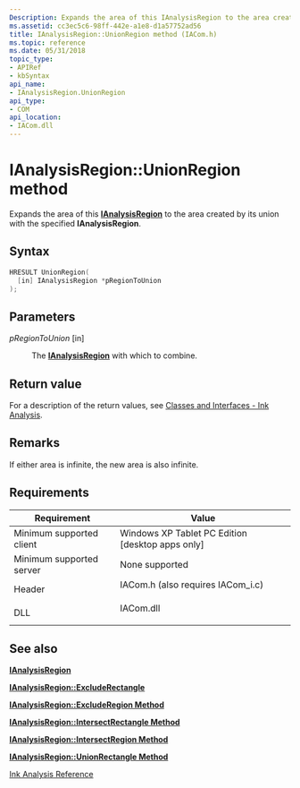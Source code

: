 ```yaml
---
Description: Expands the area of this IAnalysisRegion to the area created by its union with the specified IAnalysisRegion.
ms.assetid: cc3ec5c6-98ff-442e-a1e8-d1a57752ad56
title: IAnalysisRegion::UnionRegion method (IACom.h)
ms.topic: reference
ms.date: 05/31/2018
topic_type: 
- APIRef
- kbSyntax
api_name: 
- IAnalysisRegion.UnionRegion
api_type: 
- COM
api_location: 
- IACom.dll
---
```


# IAnalysisRegion::UnionRegion method

Expands the area of this [**IAnalysisRegion**](ianalysisregion.md) to the area created by its union with the specified **IAnalysisRegion**.

## Syntax


```C++
HRESULT UnionRegion(
  [in] IAnalysisRegion *pRegionToUnion
);
```



## Parameters

<dl> <dt>

*pRegionToUnion* \[in\]
</dt> <dd>

The [**IAnalysisRegion**](ianalysisregion.md) with which to combine.

</dd> </dl>

## Return value

For a description of the return values, see [Classes and Interfaces - Ink Analysis](classes-and-interfaces---ink-analysis.md).

## Remarks

If either area is infinite, the new area is also infinite.

## Requirements



| Requirement | Value |
|-------------------------------------|---------------------------------------------------------------------------------------------------------------|
| Minimum supported client<br/> | Windows XP Tablet PC Edition \[desktop apps only\]<br/>                                                 |
| Minimum supported server<br/> | None supported<br/>                                                                                     |
| Header<br/>                   | <dl> <dt>IACom.h (also requires IACom\_i.c)</dt> </dl> |
| DLL<br/>                      | <dl> <dt>IACom.dll</dt> </dl>                          |



## See also

<dl> <dt>

[**IAnalysisRegion**](ianalysisregion.md)
</dt> <dt>

[**IAnalysisRegion::ExcludeRectangle**](ianalysisregion-excluderectangle.md)
</dt> <dt>

[**IAnalysisRegion::ExcludeRegion Method**](ianalysisregion-excluderegion.md)
</dt> <dt>

[**IAnalysisRegion::IntersectRectangle Method**](ianalysisregion-intersectrectangle.md)
</dt> <dt>

[**IAnalysisRegion::IntersectRegion Method**](ianalysisregion-intersectregion.md)
</dt> <dt>

[**IAnalysisRegion::UnionRectangle Method**](ianalysisregion-unionrectangle.md)
</dt> <dt>

[Ink Analysis Reference](ink-analysis-reference.md)
</dt> </dl>

 

 




